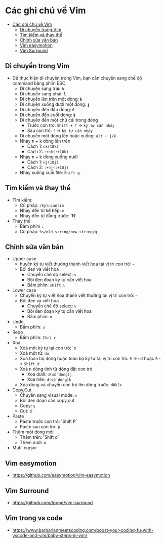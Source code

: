 # Các ghi chú về Vim

- [Các ghi chú về Vim](#các-ghi-chú-về-vim)
  - [Di chuyển trong Vim](#di-chuyển-trong-vim)
  - [Tìm kiếm và thay thế](#tìm-kiếm-và-thay-thế)
  - [Chỉnh sửa văn bản](#chỉnh-sửa-văn-bản)
  - [Vim easymotion](#vim-easymotion)
  - [Vim Surround](#vim-surround)

## Di chuyển trong Vim

- Để thực hiện di chuyển trong Vim, bạn cần chuyển sang chế độ command bằng phím ESC.
  - Di chuyển sang trái: **`h`**
  - Di chuyển sang phải: **`l`**
  - Di chuyển lên trên một dòng: **`k`**
  - Di chuyển xuống dưới một dòng: **`j`**
  - Di chuyển đến đầu dòng: **`0`**
  - Di chuyển đến cuối dòng: **`$`**
  - Di chuyển đến một chữ cái trong dòng
    - Trước con trỏ: `Shift + f` -> `ký tự cần nhảy`
    - Sau con trỏ: `f` -> `ký tự cần nhảy`
  - Di chuyển một dòng lên hoặc xuống: `alt + j/k`
  - Nhảy n + k dòng lên trên
    - Cách 1: `nk(10k)`
    - Cách 2: `:+nk(:+10k)`
  - Nhảy n + k dòng xuống dưới
    - Cách 1: `nj(10j)`
    - Cách 2: `:+nj(:+10j)`
  - Nhảy xuống cuối file: `Shift g`

## Tìm kiếm và thay thế

- Tìm kiếm:
  - Cú pháp: `/kytucantim`
  - Nhảy đến từ kế tiếp: `n`
  - Nhảy đến từ đằng trước: 'N'
- Thay thế:
  - Bấm phím `:`
  - Cú pháp: `%s/old_string/new_string/g`

## Chỉnh sửa văn bản

- Upper case
  - huyển ký tự viết thường thành viết hoa tại vị trí con trỏ: `~`
  - Bôi đen và viết hoa
    - Chuyển chế độ select: `v`
    - Bôi đen đoạn ký tự cần viết hoa
    - Bấm phím: `shift u`
- Lower case
  - Chuyển ký tự viết hoa thành viết thường tại vị trí con trỏ: `~`
  - Bôi đen và viết hoa
    - Chuyển chế độ select: `v`
    - Bôi đen đoạn ký tự cần viết hoa
    - Bấm phím: `u`
- Undo
  - Bấm phím: `u`
- Redo
  - Bấm phím: `Ctrl r`
- Xoá
  - Xoá một ký tự tại con trỏ: `x
  - Xoá một từ: `dw`
  - Xoá toàn bộ dòng hoặc toàn bộ ký tự tại vị trí con trỏ: `0` -> `dd` hoặc `0` -> `Shift d`
  - Xoá n dòng tính từ dòng đặt con trỏ
    - Xoá dưới: `d(số dòng)j`
    - Xoá trên: `d(số dòng)k`
  - Xóa dòng và chuyển con trỏ lên dòng trước: `d0kJx`
- Copy,Cut
  - Chuyển sang visual mode: `v`
  - Bôi đen đoạn cần copy,cut
  - Copy: `y`
  - Cut: `d`
- Paste
  - Paste trước con trỏ: 'Shift P`
  - Paste sau con trỏ: `p`
- Thêm một dòng mới
  - Thêm trên: 'Shift o`
  - Thêm dưới: `o`
- Mutil cursor

## Vim easymotion

- <https://github.com/easymotion/vim-easymotion>

## Vim Surround

- <https://github.com/tpope/vim-surround>

## Vim trong vs code
- <https://www.barbarianmeetscoding.com/boost-your-coding-fu-with-vscode-and-vim/baby-steps-in-vim/>
